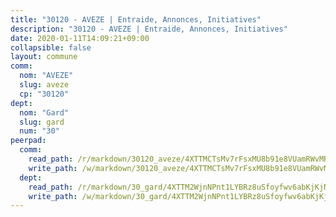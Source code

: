 ```yaml
---
title: "30120 - AVEZE | Entraide, Annonces, Initiatives"
description: "30120 - AVEZE | Entraide, Annonces, Initiatives"
date: 2020-01-11T14:09:21+09:00
collapsible: false
layout: commune
comm:
  nom: "AVEZE"
  slug: aveze
  cp: "30120"
dept:
  nom: "Gard"
  slug: gard
  num: "30"
peerpad:
  comm:
    read_path: /r/markdown/30120_aveze/4XTTMCTsMv7rFsxMU8b91e8VUamRWvMRh1SFMKaCM4pZ3NxfF
    write_path: /w/markdown/30120_aveze/4XTTMCTsMv7rFsxMU8b91e8VUamRWvMRh1SFMKaCM4pZ3NxfF-K3TgUwcsipuPBnHhdBaotob7zB2ay4rVfMJgw3kTCsFN9YoApRnVzdw1WaduyywohY3DSWRZyGkGu9n78wozNVqMcSpMahMfNjJQmVQJfRnCzcpmjKHkrtQgKGaQfEh3Z4mjxzjF
  dept:
    read_path: /r/markdown/30_gard/4XTTM2WjnNPnt1LYBRz8uSfoyfwv6abKjKjNdBGxuvymmgvkj
    write_path: /w/markdown/30_gard/4XTTM2WjnNPnt1LYBRz8uSfoyfwv6abKjKjNdBGxuvymmgvkj-K3TgUpCvFefN2LRJ7huXqVovWWqmjJgEMWkVs9s4fhfrGjyZZK9z4gxyddycCKs6S9BWFUcJqqZYCKuxj79SWNiGiob7Xchr25rMmkVQhAFrAwBxAqY3T99GTsQfKxLrXrnx3pGK
---
```


